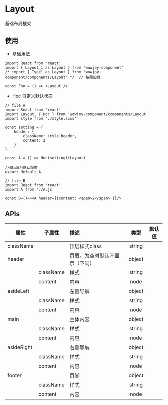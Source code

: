 # Layout

基础布局框架

## 使用

- 基础用法

```
import React from 'react'
import { Layout_1 as Layout } from 'wowjoy-component'
/* import { Type1 as Layout } from 'wowjoy-component/components/Layout' */  // 按需加载

const Foo = () => <Layout />
```

- Hoc 自定义默认状态

```
// file A
import React from 'react'
import Layout, { Hoc } from 'wowjoy-component/components/Layout'
import style from './style.scss'

const setting = {
    header: {
        className: style.header,
        content: 2
    }
}

const A = () => Hoc(setting)(Layout)

//输出A为默认配置
export default A
```
```
// file B
import React from 'react'
import A from './A.js'

const B=()=><A header={{content: <span>2</span> }}/>
```

## APIs

| 属性 | 子属性 | 描述 | 类型 | 默认值 | 
| - | - | :- | :-: | :-: | 
| className | | 顶层样式class | string | |
| header | | 页眉。为空时默认不显示（下同）| object | |
|   | className | 样式 | string | |
|   | content | 内容 | node | |
| asideLeft | | 左侧导航 | object | |
|   | className | 样式 | string | |
|   | content | 内容 | node | |
| main | | 主体内容 | object | |
|   | className | 样式 | string | |
|   | content | 内容 | node | |
| asideRight | | 右侧导航 | object | |
|   | className | 样式 | string | |
|   | content | 内容 | node | |
| footer | | 页脚 | object | |
|   | className | 样式 | string | |
|   | content | 内容 | node | |

